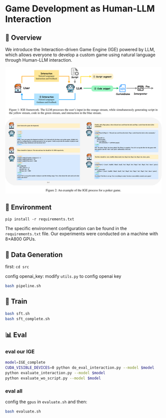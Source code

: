 # Game Development as Human-LLM Interaction

## 🚀 Overview
We introduce the Interaction-driven Game Engine (IGE) powered by LLM, which allows everyone to develop a custom game using natural language through Human-LLM interaction.

![](figs/framework.png)
![](figs/example.png)

## 🔧 Environment
```
pip install -r requirements.txt
```
The specific environment configuration can be found in the `requirements.txt` file. 
Our experiments were conducted on a machine with 8×A800 GPUs.

## 📂 Data Generation

first: `cd src`

config openai_key: modify `utils.py` to config openai key
```bash
bash pipeline.sh
```

## 📘 Train
```bash
bash sft.sh
bash sft_complete.sh
```

## 📊 Eval
### eval our IGE
```bash
model=IGE_complete
CUDA_VISIBLE_DEVICES=0 python do_eval_interaction.py --model $model
python evaluate_interaction.py --model $model
python evaluate_wo_script.py --model $model
```

### eval all
config the `gpus` in `evaluate.sh` and then:
```bash
bash evaluate.sh
```